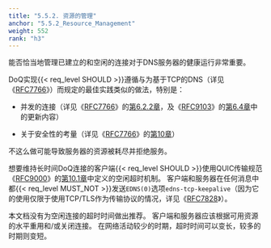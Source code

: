 ```yaml
---
title: "5.5.2. 资源的管理"
anchor: "5.5.2_Resource_Management"
weight: 552
rank: "h3"
---
```


能否恰当地管理已建立的和空闲的连接对于DNS服务器的健康运行非常重要。

DoQ实现{{< req_level SHOULD >}}遵循与为基于TCP的DNS（详见《[RFC7766]()》）而规定的最佳实践类似的做法，特别是：

* 并发的连接（详见《[RFC7766]()》的[第6.2.2章]()，及《[RFC9103]()》的[第6.4章]()中的更新内容）

* 关于安全性的考量（详见《[RFC7766]()》的[第10章]()）

不这么做可能导致服务器的资源被耗尽并拒绝服务。

想要维持长时间DoQ连接的客户端{{< req_level SHOULD >}}使用QUIC传输规范《[RFC9000]()》的[第10.1章]()中定义的空闲超时机制。
客户端和服务器在任何消息中都{{< req_level MUST_NOT >}}发送`EDNS(0)`选项`edns-tcp-keepalive`（因为它的使用仅限于使用TCP/TLS作为传输协议的情况，详见《[RFC7828]()》）。

本文档没有为空闲连接的超时时间做出推荐。
客户端和服务器应该根据可用资源的水平重用和/或关闭连接。
在网络活动较少的时期，超时时间可以变长，较多的时期则变短。
